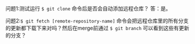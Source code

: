 问题1:测试运行 `$ git clone` 命令后是否会自动添加远程仓库？
答：是。

问题2:`$ git fetch [remote-repository-name]` 命令会把远程仓库里的所有分支的更新都下载下来对吗？然后在merge前通过 `$ git branch` 可以看到这些有更新的分支？
